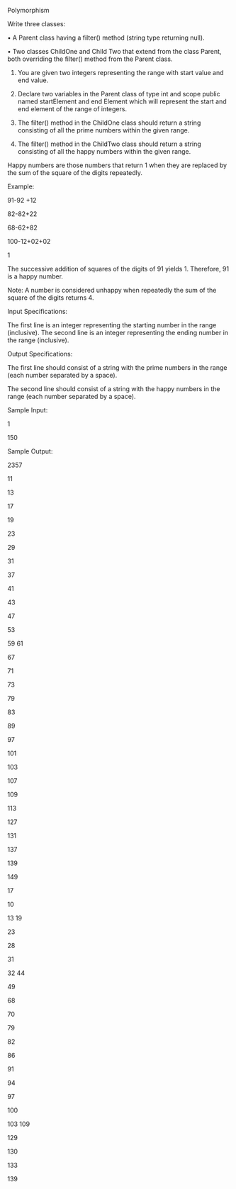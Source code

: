 Polymorphism

Write three classes:

• A Parent class having a filter() method (string type returning null).

• Two classes ChildOne and Child Two that extend from the class Parent, both overriding the filter() method from the Parent class.

1. You are given two integers representing the range with start value and end value.

2. Declare two variables in the Parent class of type int and scope public named startElement and end Element which will represent the start and end element of the range of integers.

3. The filter() method in the ChildOne class should return a string consisting of all the prime numbers within the given range.

4. The filter() method in the ChildTwo class should return a string consisting of all the happy numbers within the given range.

Happy numbers are those numbers that return 1 when they are replaced by the sum of the square of the digits repeatedly.

Example:

91-92 +12

82-82+22

68-62+82

100-12+02+02

1

The successive addition of squares of the digits of 91 yields 1. Therefore, 91 is a happy number.

Note: A number is considered unhappy when repeatedly the sum of the square of the digits returns 4.

Input Specifications:

The first line is an integer representing the starting number in the range (inclusive). The second line is an integer representing the ending number in the range (inclusive).

Output Specifications:

The first line should consist of a string with the prime numbers in the range (each number separated by a space).

The second line should consist of a string with the happy numbers in the range (each number separated by a space).

Sample Input:

1

150

Sample Output:

2357

11

13

17

19

23

29

31

37

41

43

47

53

59 61

67

71

73

79

83

89

97

101

103

107

109

113

127

131

137

139

149

17

10

13 19

23

28

31

32 44

49

68

70

79

82

86

91

94

97

100

103 109

129

130

133

139